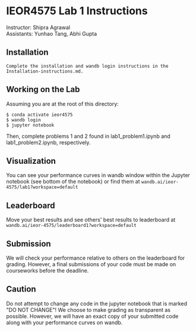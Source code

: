 # IEOR4575 Lab 1 Instructions
Instructor: Shipra Agrawal\
Assistants: Yunhao Tang, Abhi Gupta

## Installation
```
Complete the installation and wandb login instructions in the Installation-instructions.md.
```

## Working on the Lab
Assuming you are at the root of this directory:
```
$ conda activate ieor4575
$ wandb login
$ jupyter notebook
```
Then, complete problems 1 and 2 found in lab1_problem1.ipynb and lab1_problem2.ipynb, respectively.

## Visualization
You can see your performance curves in wandb window within the Jupyter notebook (see bottom of the notebook) or find them at ```wandb.ai/ieor-4575/lab1?workspace=default```

## Leaderboard
Move your best results and see others' best results to leaderboard at ```wandb.ai/ieor-4575/leaderboard1?workspace=default```

## Submission
We will check your performance relative to others on the leaderboard for grading. However, a final submissions of your code must be made on courseworks before the deadline.

## Caution
Do not attempt to change any code in the jupyter notebook that is marked "DO NOT CHANGE"! We choose to make grading as transparent as possible. However, we will have an exact copy of your submitted code along with your performance curves on wandb.
